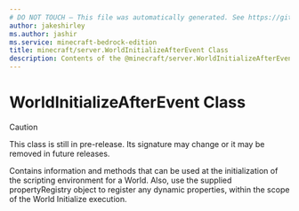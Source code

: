 ```yaml
---
# DO NOT TOUCH — This file was automatically generated. See https://github.com/mojang/minecraftapidocsgenerator to modify descriptions, examples, etc.
author: jakeshirley
ms.author: jashir
ms.service: minecraft-bedrock-edition
title: minecraft/server.WorldInitializeAfterEvent Class
description: Contents of the @minecraft/server.WorldInitializeAfterEvent class.
---
```

# WorldInitializeAfterEvent Class

> [!CAUTION]
> This class is still in pre-release.  Its signature may change or it may be removed in future releases.

Contains information and methods that can be used at the initialization of the scripting environment for a World. Also, use the supplied propertyRegistry object to register any dynamic properties, within the scope of the World Initialize execution.
